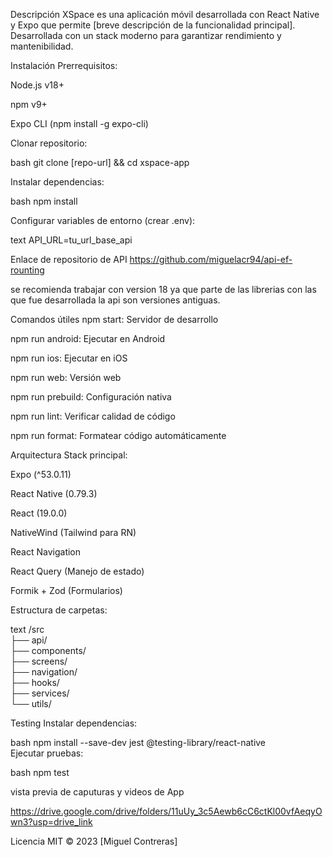 Descripción
XSpace es una aplicación móvil desarrollada con React Native y Expo que permite [breve descripción de la funcionalidad principal]. Desarrollada con un stack moderno para garantizar rendimiento y mantenibilidad.

Instalación
Prerrequisitos:

Node.js v18+

npm v9+

Expo CLI (npm install -g expo-cli)

Clonar repositorio:

bash
git clone [repo-url] && cd xspace-app  



Instalar dependencias:

bash
npm install  


Configurar variables de entorno (crear .env):

text
API_URL=tu_url_base_api  


Enlace de repositorio de API 
https://github.com/miguelacr94/api-ef-rounting

se recomienda trabajar con version 18 ya que parte de las librerias con las que fue desarrollada la api son versiones antiguas.



Comandos útiles
npm start: Servidor de desarrollo

npm run android: Ejecutar en Android

npm run ios: Ejecutar en iOS

npm run web: Versión web

npm run prebuild: Configuración nativa

npm run lint: Verificar calidad de código

npm run format: Formatear código automáticamente



Arquitectura
Stack principal:

Expo (^53.0.11)

React Native (0.79.3)

React (19.0.0)

NativeWind (Tailwind para RN)

React Navigation

React Query (Manejo de estado)

Formik + Zod (Formularios)



Estructura de carpetas:

text
/src  
├── api/  
├── components/  
├── screens/  
├── navigation/  
├── hooks/  
├── services/  
└── utils/  



Testing
Instalar dependencias:

bash
npm install --save-dev jest @testing-library/react-native  
Ejecutar pruebas:

bash
npm test  

vista previa de caputuras y videos de App

https://drive.google.com/drive/folders/11uUy_3c5Aewb6cC6ctKl00vfAeqyOwn3?usp=drive_link



Licencia
MIT © 2023 [Miguel Contreras]
